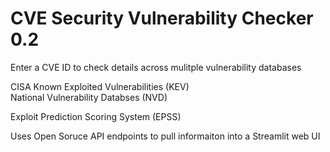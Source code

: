 # CVE Security Vulnerability Checker 0.2
Enter a CVE ID to check details across mulitple vulnerability databases

CISA Known Exploited Vulnerabilities (KEV)<br>
National Vulnerability Databses (NVD)

Exploit Prediction Scoring System (EPSS)

Uses Open Soruce API endpoints to pull informaiton into a Streamlit web UI
